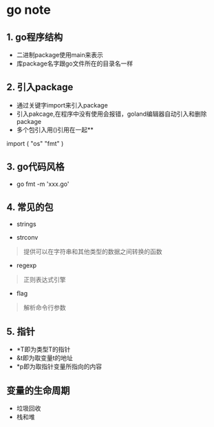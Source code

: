 # go note


## 1. go程序结构
- 二进制package使用main来表示
- 库package名字跟go文件所在的目录名一样

## 2. 引入package
- 通过关键字import来引入package
- 引入pakcage,在程序中没有使用会报错，goland编辑器自动引入和删除package
- 多个包引入用()引用在一起**
> 
import (
	"os"
	"fmt"
)

## 3. go代码风格
-  go fmt -m 'xxx.go'


## 4. 常见的包

- strings

- strconv
> 提供可以在字符串和其他类型的数据之间转换的函数

- regexp
> 正则表达式引擎

- flag
> 解析命令行参数

## 5. 指针
- *T即为类型T的指针
- &t即为取变量t的地址
- *p即为取指针变量所指向的内容


## 变量的生命周期

- 垃圾回收
- 栈和堆

